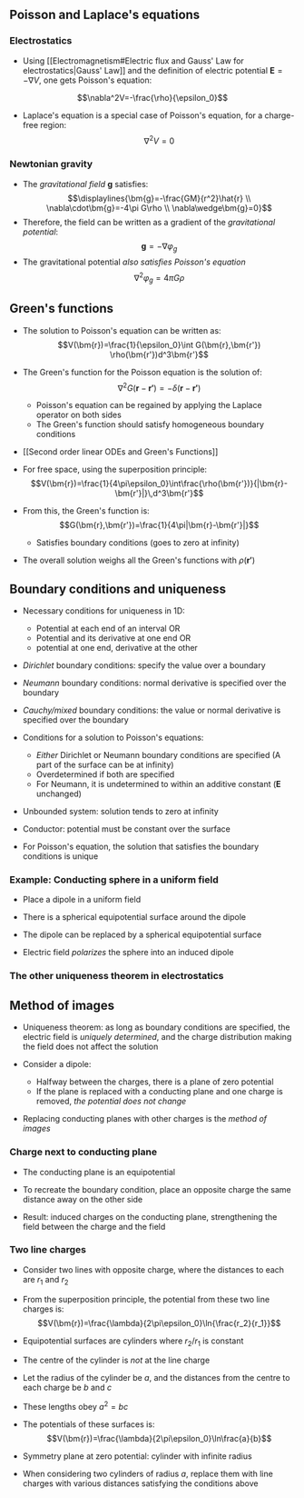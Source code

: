 ## Poisson and Laplace's equations
### Electrostatics
- Using [[Electromagnetism#Electric flux and Gauss' Law for electrostatics|Gauss' Law]] and the definition of electric potential $\bm{E}=-\nabla V$, one gets Poisson's equation:

$$\nabla^2V=-\frac{\rho}{\epsilon_0}$$
- Laplace's equation is a special case of Poisson's equation, for a charge-free region:
$$\nabla^2V=0$$
### Newtonian gravity
- The _gravitational field_ $\bm{g}$ satisfies:
$$\displaylines{\bm{g}=-\frac{GM}{r^2}\hat{r} \\ \nabla\cdot\bm{g}=-4\pi G\rho \\ \nabla\wedge\bm{g}=0}$$
- Therefore, the field can be written as a gradient of the _gravitational potential_:
$$\bm{g}=-\nabla\varphi_g$$
- The gravitational potential _also satisfies Poisson's equation_
$$\nabla^2\varphi_g=4\pi G\rho$$


## Green's functions
- The solution to Poisson's equation can be written as:
$$V(\bm{r})=\frac{1}{\epsilon_0}\int G(\bm{r},\bm{r'}) \rho(\bm{r'})d^3\bm{r'}$$
- The Green's function for the Poisson equation is the solution of:
$$\nabla^2G(\bm{r}-\bm{r'})=-\delta(\bm{r}-\bm{r'})$$
	- Poisson's equation can be regained by applying the Laplace operator on both sides
	- The Green's function should satisfy homogeneous boundary conditions
- [[Second order linear ODEs and Green's Functions]]

- For free space, using the superposition principle:
$$V(\bm{r})=\frac{1}{4\pi\epsilon_0}\int\frac{\rho(\bm{r'})}{|\bm{r}-\bm{r'}|}\,d^3\bm{r'}$$
- From this, the Green's function is:
$$G(\bm{r},\bm{r'})=\frac{1}{4\pi|\bm{r}-\bm{r'}|}$$
	- Satisfies boundary conditions (goes to zero at infinity)

- The overall solution weighs all the Green's functions with $\rho(\bm{r'})$

## Boundary conditions and uniqueness
- Necessary conditions for uniqueness in 1D:
	- Potential at each end of an interval OR
	- Potential and its derivative at one end OR
	- potential at one end, derivative at the other

- _Dirichlet_ boundary conditions: specify the value over a boundary
- _Neumann_ boundary conditions: normal derivative is specified over the boundary
- _Cauchy/mixed_ boundary conditions: the value or normal derivative is specified over the boundary

- Conditions for a solution to Poisson's equations: 
	- _Either_ Dirichlet or Neumann boundary conditions are specified (A part of the surface can be at infinity)
	- Overdetermined if both are specified
	- For Neumann, it is undetermined to within an additive constant ($\bm{E}$ unchanged)

- Unbounded system: solution tends to zero at infinity
- Conductor: potential must be constant over the surface

- For Poisson's equation, the solution that satisfies the boundary conditions is unique

### Example: Conducting sphere in a uniform field
- Place a dipole in a uniform field
- There is a spherical equipotential surface around the dipole

- The dipole can be replaced by a spherical equipotential surface
- Electric field _polarizes_ the sphere into an induced dipole

### The other uniqueness theorem in electrostatics

## Method of images
- Uniqueness theorem: as long as boundary conditions are specified, the electric field is _uniquely determined_, and the charge distribution making the field does not affect the solution

- Consider a dipole:
	- Halfway between the charges, there is a plane of zero potential
	- If the plane is replaced with a conducting plane and one charge is removed, _the potential does not change_

- Replacing conducting planes with other charges is the _method of images_

### Charge next to conducting plane
- The conducting plane is an equipotential
- To recreate the boundary condition, place an opposite charge the same distance away on the other side

- Result: induced charges on the conducting plane, strengthening the field between the charge and the field

### Two line charges
- Consider two lines with opposite charge, where the distances to each are $r_1$ and $r_2$
- From the superposition principle, the potential from these two line charges is:
$$V(\bm{r})=\frac{\lambda}{2\pi\epsilon_0}\ln{\frac{r_2}{r_1}}$$
- Equipotential surfaces are cylinders where $r_2/r_1$ is constant 
- The centre of the cylinder is _not_ at the line charge
- Let the radius of the cylinder be $a$, and the distances from the centre to each charge be $b$ and $c$
- These lengths obey $a^2=bc$
- The potentials of these surfaces is:
$$V(\bm{r})=\frac{\lambda}{2\pi\epsilon_0}\ln\frac{a}{b}$$
- Symmetry plane at zero potential: cylinder with infinite radius


- When considering two cylinders of radius $a$, replace them with line charges with various distances satisfying the conditions above